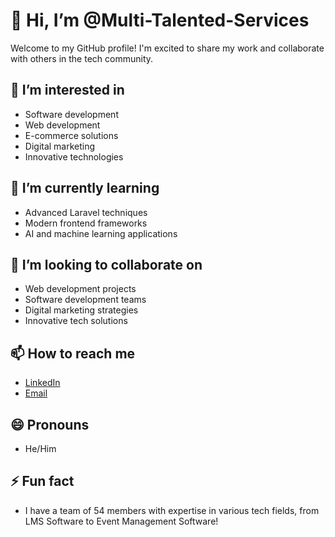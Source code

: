 # 👋 Hi, I’m @Multi-Talented-Services

Welcome to my GitHub profile! I'm excited to share my work and collaborate with others in the tech community.

## 👀 I’m interested in
- Software development
- Web development
- E-commerce solutions
- Digital marketing
- Innovative technologies

## 🌱 I’m currently learning
- Advanced Laravel techniques
- Modern frontend frameworks
- AI and machine learning applications

## 💞️ I’m looking to collaborate on
- Web development projects
- Software development teams
- Digital marketing strategies
- Innovative tech solutions

## 📫 How to reach me
- [LinkedIn](https://www.linkedin.com/company/multi-talented-services)
- [Email](mailto:asadalimughal448@gmail.com)

## 😄 Pronouns
- He/Him

## ⚡ Fun fact
- I have a team of 54 members with expertise in various tech fields, from LMS Software to Event Management Software!
